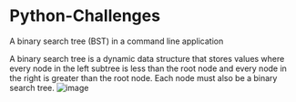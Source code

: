 # Python-Challenges
A binary search tree (BST) in a command line application

A binary search tree is a dynamic data structure that stores values where every node in the left subtree is less than the root node and every node in the right is greater than the root node.
Each node must also be a binary search tree.
![image](https://user-images.githubusercontent.com/67307009/139588436-5605bb5e-8205-4030-acd7-96ac15b07ba4.png)

